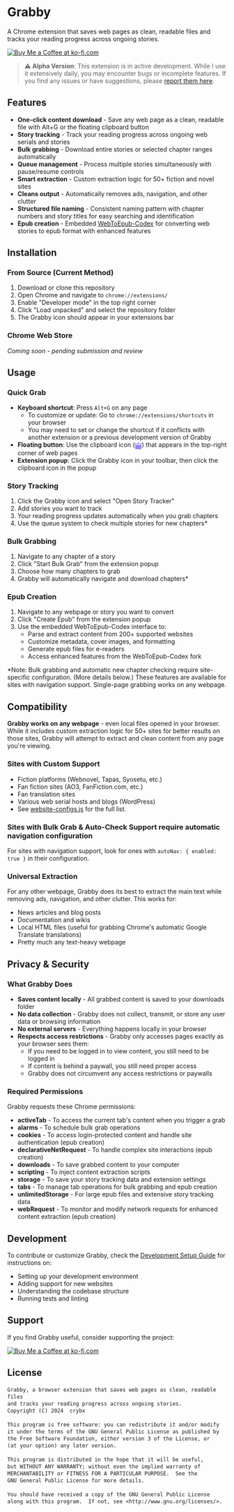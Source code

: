 # Grabby

A Chrome extension that saves web pages as clean, readable files and tracks your reading progress across ongoing stories.

<a href='https://ko-fi.com/crybx' target='_blank'><img height='36' style='border:0px;height:36px;' src='https://storage.ko-fi.com/cdn/kofi1.png?v=6' border='0' alt='Buy Me a Coffee at ko-fi.com' /></a>

> **⚠️ Alpha Version**: This extension is in active development. While I use it extensively daily, 
> you may encounter bugs or incomplete features. If you find any issues or have suggestions, please
> [report them here](https://github.com/crybx/Grabby/issues).

## Features

- **One-click content download** - Save any web page as a clean, readable file with Alt+G or the floating clipboard button
- **Story tracking** - Track your reading progress across ongoing web serials and stories
- **Bulk grabbing** - Download entire stories or selected chapter ranges automatically
- **Queue management** - Process multiple stories simultaneously with pause/resume controls
- **Smart extraction** - Custom extraction logic for 50+ fiction and novel sites
- **Cleans output** - Automatically removes ads, navigation, and other clutter
- **Structured file naming** - Consistent naming pattern with chapter numbers and story titles for easy searching and identification
- **Epub creation** - Embedded [WebToEpub-Codex](https://github.com/crybx/WebToEpub-Codex) for converting web stories to epub format with enhanced features

## Installation

### From Source (Current Method)

1. Download or clone this repository
2. Open Chrome and navigate to `chrome://extensions/`
3. Enable "Developer mode" in the top right corner
4. Click "Load unpacked" and select the repository folder
5. The Grabby icon should appear in your extensions bar

### Chrome Web Store
*Coming soon - pending submission and review*

## Usage

### Quick Grab
- **Keyboard shortcut**: Press `Alt+G` on any page
  - To customize or update: Go to `chrome://extensions/shortcuts` in your browser
  - You may need to set or change the shortcut if it conflicts with another extension or a previous development version of Grabby
- **Floating button**: Use the clipboard icon (<img src="images/clipboard128.png" width="16" height="16" style="vertical-align: middle">) that appears in the top-right corner of web pages
- **Extension popup**: Click the Grabby icon in your toolbar, then click the clipboard icon in the popup

### Story Tracking
1. Click the Grabby icon and select "Open Story Tracker"
2. Add stories you want to track
3. Your reading progress updates automatically when you grab chapters
4. Use the queue system to check multiple stories for new chapters*

### Bulk Grabbing
1. Navigate to any chapter of a story
2. Click "Start Bulk Grab" from the extension popup
3. Choose how many chapters to grab
4. Grabby will automatically navigate and download chapters*

### Epub Creation
1. Navigate to any webpage or story you want to convert
2. Click "Create Epub" from the extension popup
3. Use the embedded WebToEpub-Codex interface to:
   - Parse and extract content from 200+ supported websites
   - Customize metadata, cover images, and formatting
   - Generate epub files for e-readers
   - Access enhanced features from the WebToEpub-Codex fork

*Note: Bulk grabbing and automatic new chapter checking require site-specific configuration. (More details below.)
These features are available for sites with navigation support. Single-page grabbing works on any webpage.

## Compatibility

**Grabby works on any webpage** - even local files opened in your browser. While 
it includes custom extraction logic for 50+ sites for better results on those sites,
Grabby will attempt to extract and clean content from any page you're viewing.

### Sites with Custom Support
- Fiction platforms (Webnovel, Tapas, Syosetu, etc.)
- Fan fiction sites (AO3, FanFiction.com, etc.)
- Fan translation sites
- Various web serial hosts and blogs (WordPress)
- See [website-configs.js](website-configs.js) for the full list.

### Sites with Bulk Grab & Auto-Check Support require automatic navigation configuration
For sites with navigation support, look for ones with `autoNav: { enabled: true }` in their configuration.

### Universal Extraction
For any other webpage, Grabby does its best to extract the main text while removing ads, navigation, and other clutter. This works for:
- News articles and blog posts
- Documentation and wikis
- Local HTML files (useful for grabbing Chrome's automatic Google Translate translations)
- Pretty much any text-heavy webpage

## Privacy & Security

### What Grabby Does
- **Saves content locally** - All grabbed content is saved to your downloads folder
- **No data collection** - Grabby does not collect, transmit, or store any user data or browsing information
- **No external servers** - Everything happens locally in your browser
- **Respects access restrictions** - Grabby only accesses pages exactly as your browser sees them:
  - If you need to be logged in to view content, you still need to be logged in
  - If content is behind a paywall, you still need proper access
  - Grabby does not circumvent any access restrictions or paywalls

### Required Permissions
Grabby requests these Chrome permissions:
- **activeTab** - To access the current tab's content when you trigger a grab
- **alarms** - To schedule bulk grab operations
- **cookies** - To access login-protected content and handle site authentication (epub creation)
- **declarativeNetRequest** - To handle complex site interactions (epub creation)
- **downloads** - To save grabbed content to your computer
- **scripting** - To inject content extraction scripts
- **storage** - To save your story tracking data and extension settings
- **tabs** - To manage tab operations for bulk grabbing and epub creation
- **unlimitedStorage** - For large epub files and extensive story tracking data
- **webRequest** - To monitor and modify network requests for enhanced content extraction (epub creation)

## Development

To contribute or customize Grabby, check the [Development Setup Guide](docs/DEVELOPERS.md) for instructions on:
- Setting up your development environment
- Adding support for new websites
- Understanding the codebase structure
- Running tests and linting

## Support

If you find Grabby useful, consider supporting the project:

<a href='https://ko-fi.com/crybx' target='_blank'><img height='36' style='border:0px;height:36px;' src='https://storage.ko-fi.com/cdn/kofi1.png?v=6' border='0' alt='Buy Me a Coffee at ko-fi.com' /></a>

## License

```
Grabby, a browser extension that saves web pages as clean, readable files 
and tracks your reading progress across ongoing stories.
Copyright (C) 2024  crybx

This program is free software: you can redistribute it and/or modify
it under the terms of the GNU General Public License as published by
the Free Software Foundation, either version 3 of the License, or
(at your option) any later version.

This program is distributed in the hope that it will be useful,
but WITHOUT ANY WARRANTY; without even the implied warranty of
MERCHANTABILITY or FITNESS FOR A PARTICULAR PURPOSE.  See the
GNU General Public License for more details.

You should have received a copy of the GNU General Public License
along with this program.  If not, see <http://www.gnu.org/licenses/>.
```